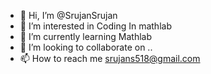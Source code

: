- 👋 Hi, I’m @SrujanSrujan
- 👀 I’m interested in Coding In mathlab
- 🌱 I’m currently learning Mathlab
- 💞️ I’m looking to collaborate on ..
- 📫 How to reach me srujans518@gmail.com

<!---
SrujanSrujan/SrujanSrujan is a ✨ special ✨ repository because its `README.md` (this file) appears on your GitHub profile.
You can click the Preview link to take a look at your changes.
--->
